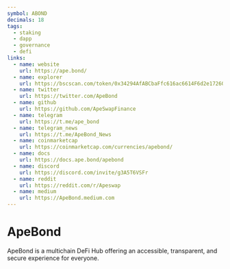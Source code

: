 ```yaml
---
symbol: ABOND
decimals: 18
tags:
  - staking
  - dapp
  - governance
  - defi
links:
  - name: website
    url: https://ape.bond/
  - name: explorer
    url: https://bscscan.com/token/0x34294AfABCbaFfc616ac6614F6d2e17260b78BEd
  - name: twitter
    url: https://twitter.com/ApeBond
  - name: github
    url: https://github.com/ApeSwapFinance
  - name: telegram
    url: https://t.me/ape_bond
  - name: telegram_news
    url: https://t.me/ApeBond_News
  - name: coinmarketcap
    url: https://coinmarketcap.com/currencies/apebond/
  - name: docs
    url: https://docs.ape.bond/apebond
  - name: discord
    url: https://discord.com/invite/g3A5T6VSFr
  - name: reddit
    url: https://reddit.com/r/Apeswap
  - name: medium
    url: https://ApeBond.medium.com
---
```


# ApeBond

ApeBond is a multichain DeFi Hub offering an accessible, transparent, and secure experience for everyone.
